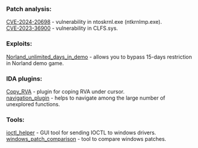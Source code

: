 ### Patch analysis:
[CVE-2024-20698](https://github.com/RomanRybachek/CVE-2024-20698) - vulnerability in ntoskrnl.exe (ntkrnlmp.exe).<br/>
[CVE-2023-36900](https://github.com/RomanRybachek/CVE-2023-36900) - vulnerability in CLFS.sys.<br/>
### Exploits:
[Norland_unlimited_days_in_demo](https://github.com/RomanRybachek/Norland_unlimited_days_in_demo) - allows you to bypass 15-days restriction in Norland demo game.
### IDA plugins:
[Copy_RVA](https://github.com/RomanRybachek/Copy_RVA) - plugin for coping RVA under cursor. <br/>
[navigation_plugin](https://github.com/RomanRybachek/navigation_plugin) - helps to navigate among the large number of unexplored functions.<br/>
### Tools:
[ioctl_helper](https://github.com/RomanRybachek/ioctl_helper) - GUI tool for sending IOCTL to windows drivers. <br/>
[windows_patch_comparison](https://github.com/RomanRybachek/windows_patch_comparison) - tool to compare windows patches. <br/>
<!--
**RomanRybachek/RomanRybachek** is a ✨ _special_ ✨ repository because its `README.md` (this file) appears on your GitHub profile.

Here are some ideas to get you started:

- 🔭 I’m currently working on ...
- 🌱 I’m currently learning ...
- 👯 I’m looking to collaborate on ...
- 🤔 I’m looking for help with ...
- 💬 Ask me about ...
- 📫 How to reach me: ...
- 😄 Pronouns: ...
- ⚡ Fun fact: ...
-->

